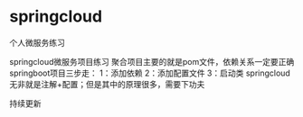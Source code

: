 # springcloud
个人微服务练习

springcloud微服务项目练习
聚合项目主要的就是pom文件，依赖关系一定要正确
springboot项目三步走：
    1：添加依赖
    2：添加配置文件
    3：启动类
springcloud无非就是注解+配置；但是其中的原理很多，需要下功夫

持续更新
